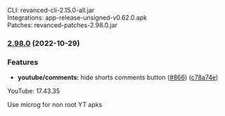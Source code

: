 CLI: revanced-cli-2.15.0-all.jar  
Integrations: app-release-unsigned-v0.62.0.apk  
Patches: revanced-patches-2.98.0.jar  
### [2.98.0](https://github.com/revanced/revanced-patches/compare/v2.97.0...v2.98.0) (2022-10-29)
### Features
* **youtube/comments:** hide shorts comments button ([#866](https://github.com/revanced/revanced-patches/issues/866)) ([c78a74e](https://github.com/revanced/revanced-patches/commit/c78a74e21b4521034f44e9bfd226c5a362c21e6c))

  
YouTube: 17.43.35  

Use microg for non root YT apks  
